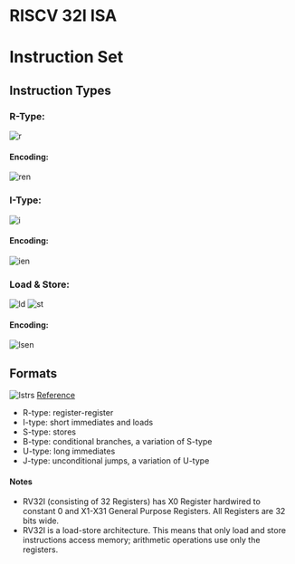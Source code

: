 # RISCV 32I ISA
# Instruction Set
## Instruction Types
### R-Type:
![r](https://user-images.githubusercontent.com/64090140/128345216-d2e45938-e469-4e6f-a6e7-376a4aa1a532.png)
#### Encoding:
![ren](https://user-images.githubusercontent.com/64090140/128345231-674f0973-8c7a-4900-8c3a-3d5885acef31.png)
### I-Type:
![i ](https://user-images.githubusercontent.com/64090140/128345254-df5a5c25-5584-4c56-a8b4-bed605905746.png)
#### Encoding:
![ien](https://user-images.githubusercontent.com/64090140/128345269-3562415e-f6ba-4cb6-9c3e-5f07220530e7.png)
### Load & Store:
![ld](https://user-images.githubusercontent.com/64090140/128345289-110ec3d8-0d40-4338-bd2c-bbb762fd55fe.png)
![st](https://user-images.githubusercontent.com/64090140/128345304-ffcf225e-4dd8-4119-9d22-d6e8f1582dfa.png)
#### Encoding: 
![lsen](https://user-images.githubusercontent.com/64090140/128345324-600a2fee-cdf7-450a-aaf2-a7cf4fe2f7c6.png)



## Formats
![Istrs](https://user-images.githubusercontent.com/64090140/128318173-e354d16f-8bcb-4891-849f-ed9240e2be84.png)
[Reference](https://passlab.github.io/CSCE513/notes/lecture04_RISCV_ISA.pdf)
* R-type: register-register        
* I-type: short immediates and loads            
* S-type: stores           
* B-type: conditional branches, a variation of S-type            
* U-type: long immediates          
* J-type: unconditional jumps, a variation of U-type        
#### Notes
- RV32I (consisting of 32 Registers) has X0 Register hardwired to constant 0 and X1-X31 General Purpose Registers. All Registers are 32 bits wide.
- RV32I is a load-store architecture. This means that only load and store instructions access memory; arithmetic operations use only the registers. 

